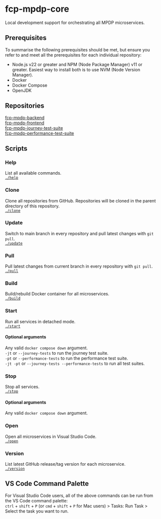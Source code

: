 # fcp-mpdp-core
Local development support for orchestrating all MPDP microservices.
## Prerequisites
To summarise the following prerequisites should be met, but ensure you refer to and meet all the prerequisites for each individual repository:  
- Node.js v22 or greater and NPM (Node Package Manager) v11 or greater. Easiest way to install both is to use NVM (Node Version Manager).  
- Docker
- Docker Compose  
- OpenJDK
## Repositories
[fcp-mpdp-backend](https://github.com/DEFRA/fcp-mpdp-backend)  
[fcp-mpdp-frontend](https://github.com/DEFRA/fcp-mpdp-frontend)  
[fcp-mpdp-journey-test-suite](https://github.com/DEFRA/fcp-mpdp-journey-test-suite)  
[fcp-mpdp-performance-test-suite](https://github.com/DEFRA/fcp-mpdp-performance-test-suite)
## Scripts
### Help
List all available commands.  
[`./help`](./help)
### Clone
Clone all repositories from GitHub. Repositories will be cloned in the parent directory of this repository.  
[`./clone`](./clone)
### Update
Switch to main branch in every repository and pull latest changes with `git pull`.  
[`./update`](./update)
### Pull
Pull latest changes from current branch in every repository with `git pull`.  
[`./pull`](./pull)
### Build
Build/rebuild Docker container for all microservices.  
[`./build`](./build)
### Start
Run all services in detached mode.  
[`./start`](./start)
#### Optional arguments 
Any valid `docker compose down` argument.  
`-jt` or `--journey-tests` to run the journey test suite.  
`-pt` or `--performance-tests` to run the performance test suite.  
`-jt -pt` or `--journey-tests --performance-tests` to run all test suites.
### Stop
Stop all services.  
[`./stop`](./stop)
#### Optional arguments
Any valid `docker compose down` argument.
### Open
Open all microservices in Visual Studio Code.  
[`./open`](./open)
### Version
List latest GitHub release/tag version for each microservice.  
[`./version`](./version)
## VS Code Command Palette
For Visual Studio Code users, all of the above commands can be run from the VS Code command palette:  
`ctrl` + `shift` + `P` (or `cmd` + `shift` + `P` for Mac users) > Tasks: Run Task > Select the task you want to run.